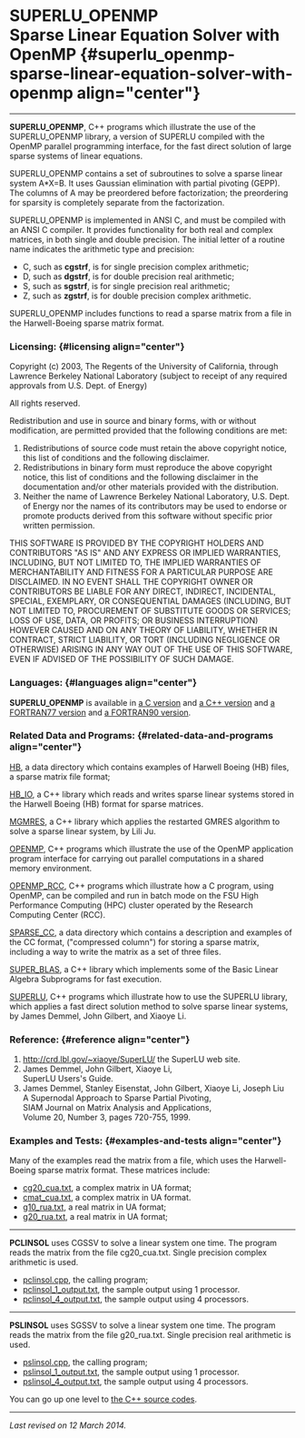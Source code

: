 SUPERLU\_OPENMP\
Sparse Linear Equation Solver with OpenMP {#superlu_openmp-sparse-linear-equation-solver-with-openmp align="center"}
=========================================

------------------------------------------------------------------------

**SUPERLU\_OPENMP**, C++ programs which illustrate the use of the
SUPERLU\_OPENMP library, a version of SUPERLU compiled with the OpenMP
parallel programming interface, for the fast direct solution of large
sparse systems of linear equations.

SUPERLU\_OPENMP contains a set of subroutines to solve a sparse linear
system A\*X=B. It uses Gaussian elimination with partial pivoting
(GEPP). The columns of A may be preordered before factorization; the
preordering for sparsity is completely separate from the factorization.

SUPERLU\_OPENMP is implemented in ANSI C, and must be compiled with an
ANSI C compiler. It provides functionality for both real and complex
matrices, in both single and double precision. The initial letter of a
routine name indicates the arithmetic type and precision:

-   C, such as **cgstrf**, is for single precision complex arithmetic;
-   D, such as **dgstrf**, is for double precision real arithmetic;
-   S, such as **sgstrf**, is for single precision real arithmetic;
-   Z, such as **zgstrf**, is for double precision complex arithmetic.

SUPERLU\_OPENMP includes functions to read a sparse matrix from a file
in the Harwell-Boeing sparse matrix format.

### Licensing: {#licensing align="center"}

Copyright (c) 2003, The Regents of the University of California, through
Lawrence Berkeley National Laboratory (subject to receipt of any
required approvals from U.S. Dept. of Energy)

All rights reserved.

Redistribution and use in source and binary forms, with or without
modification, are permitted provided that the following conditions are
met:

1.  Redistributions of source code must retain the above copyright
    notice, this list of conditions and the following disclaimer.
2.  Redistributions in binary form must reproduce the above copyright
    notice, this list of conditions and the following disclaimer in the
    documentation and/or other materials provided with the distribution.
3.  Neither the name of Lawrence Berkeley National Laboratory, U.S.
    Dept. of Energy nor the names of its contributors may be used to
    endorse or promote products derived from this software without
    specific prior written permission.

THIS SOFTWARE IS PROVIDED BY THE COPYRIGHT HOLDERS AND CONTRIBUTORS "AS
IS" AND ANY EXPRESS OR IMPLIED WARRANTIES, INCLUDING, BUT NOT LIMITED
TO, THE IMPLIED WARRANTIES OF MERCHANTABILITY AND FITNESS FOR A
PARTICULAR PURPOSE ARE DISCLAIMED. IN NO EVENT SHALL THE COPYRIGHT OWNER
OR CONTRIBUTORS BE LIABLE FOR ANY DIRECT, INDIRECT, INCIDENTAL, SPECIAL,
EXEMPLARY, OR CONSEQUENTIAL DAMAGES (INCLUDING, BUT NOT LIMITED TO,
PROCUREMENT OF SUBSTITUTE GOODS OR SERVICES; LOSS OF USE, DATA, OR
PROFITS; OR BUSINESS INTERRUPTION) HOWEVER CAUSED AND ON ANY THEORY OF
LIABILITY, WHETHER IN CONTRACT, STRICT LIABILITY, OR TORT (INCLUDING
NEGLIGENCE OR OTHERWISE) ARISING IN ANY WAY OUT OF THE USE OF THIS
SOFTWARE, EVEN IF ADVISED OF THE POSSIBILITY OF SUCH DAMAGE.

### Languages: {#languages align="center"}

**SUPERLU\_OPENMP** is available in [a C
version](../../c_src/superlu_openmp/superlu_openmp.md) and [a C++
version](../../master/superlu_openmp/superlu_openmp.md) and [a
FORTRAN77 version](../../f77_src/superlu_openmp/superlu_openmp.md) and
[a FORTRAN90 version](../../f_src/superlu_openmp/superlu_openmp.md).

### Related Data and Programs: {#related-data-and-programs align="center"}

[HB](../../data/hb/hb.md), a data directory which contains examples of
Harwell Boeing (HB) files, a sparse matrix file format;

[HB\_IO](../../master/hb_io/hb_io.md), a C++ library which reads and
writes sparse linear systems stored in the Harwell Boeing (HB) format
for sparse matrices.

[MGMRES](../../master/mgmres/mgmres.md), a C++ library which applies
the restarted GMRES algorithm to solve a sparse linear system, by Lili
Ju.

[OPENMP](../../master/openmp/openmp.md), C++ programs which
illustrate the use of the OpenMP application program interface for
carrying out parallel computations in a shared memory environment.

[OPENMP\_RCC](../../master/openmp_rcc/openmp_rcc.md), C++ programs
which illustrate how a C program, using OpenMP, can be compiled and run
in batch mode on the FSU High Performance Computing (HPC) cluster
operated by the Research Computing Center (RCC).

[SPARSE\_CC](../../data/sparse_cc/sparse_cc.md), a data directory
which contains a description and examples of the CC format, ("compressed
column") for storing a sparse matrix, including a way to write the
matrix as a set of three files.

[SUPER\_BLAS](../../master/super_blas/super_blas.md), a C++ library
which implements some of the Basic Linear Algebra Subprograms for fast
execution.

[SUPERLU](../../master/superlu/superlu.md), C++ programs which
illustrate how to use the SUPERLU library, which applies a fast direct
solution method to solve sparse linear systems, by James Demmel, John
Gilbert, and Xiaoye Li.

### Reference: {#reference align="center"}

1.  <http://crd.lbl.gov/~xiaoye/SuperLU/> the SuperLU web site.
2.  James Demmel, John Gilbert, Xiaoye Li,\
    SuperLU Users's Guide.
3.  James Demmel, Stanley Eisenstat, John Gilbert, Xiaoye Li, Joseph
    Liu\
    A Supernodal Approach to Sparse Partial Pivoting,\
    SIAM Journal on Matrix Analysis and Applications,\
    Volume 20, Number 3, pages 720-755, 1999.

### Examples and Tests: {#examples-and-tests align="center"}

Many of the examples read the matrix from a file, which uses the
Harwell-Boeing sparse matrix format. These matrices include:

-   [cg20\_cua.txt](cg20_cua.txt), a complex matrix in UA format;
-   [cmat\_cua.txt](cmat_cua.txt), a complex matrix in UA format.
-   [g10\_rua.txt](g10_rua.txt), a real matrix in UA format;
-   [g20\_rua.txt](g20_rua.txt), a real matrix in UA format;

------------------------------------------------------------------------

**PCLINSOL** uses CGSSV to solve a linear system one time. The program
reads the matrix from the file cg20\_cua.txt. Single precision complex
arithmetic is used.

-   [pclinsol.cpp](pclinsol.cpp), the calling program;
-   [pclinsol\_1\_output.txt](pclinsol_1_output.txt), the sample output
    using 1 processor.
-   [pclinsol\_4\_output.txt](pclinsol_4_output.txt), the sample output
    using 4 processors.

------------------------------------------------------------------------

**PSLINSOL** uses SGSSV to solve a linear system one time. The program
reads the matrix from the file g20\_rua.txt. Single precision real
arithmetic is used.

-   [pslinsol.cpp](pslinsol.cpp), the calling program;
-   [pslinsol\_1\_output.txt](pslinsol_1_output.txt), the sample output
    using 1 processor.
-   [pslinsol\_4\_output.txt](pslinsol_4_output.txt), the sample output
    using 4 processors.

You can go up one level to [the C++ source codes](../cpp_src.md).

------------------------------------------------------------------------

*Last revised on 12 March 2014.*
